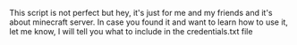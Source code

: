 This script is not perfect but hey, it's just for me and my friends and it's about minecraft server. In case you found it and want to learn how to use it, let me know, I will tell you what to include in the credentials.txt file
